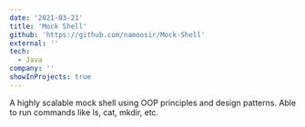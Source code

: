 ```yaml
---
date: '2021-03-21'
title: 'Mock Shell'
github: 'https://github.com/namoosir/Mock-Shell'
external: ''
tech:
  - Java
company: ''
showInProjects: true
---
```


A highly scalable mock shell using OOP principles and design patterns. Able to run commands like ls, cat, mkdir, etc.
